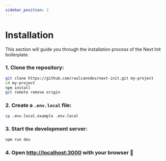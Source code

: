```yaml
---
sidebar_position: 2
---
```


# Installation

This section will guide you through the installation process of the Next Init boilerplate.

### 1. Clone the repository:

```bash
git clone https://github.com/raulcanodev/next-init.git my-project
cd my-project
npm install
git remote remove origin
```

### 2. Create a `.env.local` file:

```bash
cp .env.local.example .env.local
```

### 3. Start the development server:

```bash
npm run dev
```

### 4. Open [http://localhost:3000](http://localhost:3000) with your browser 🚀